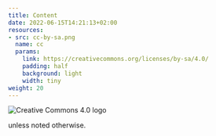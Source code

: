 ```yaml
---
title: Content
date: 2022-06-15T14:21:13+02:00
resources:
- src: cc-by-sa.png
  name: cc
  params:
    link: https://creativecommons.org/licenses/by-sa/4.0/
    padding: half
    background: light
    width: tiny
weight: 20
---
```


![Creative Commons 4.0 logo](cc)

unless noted otherwise.
